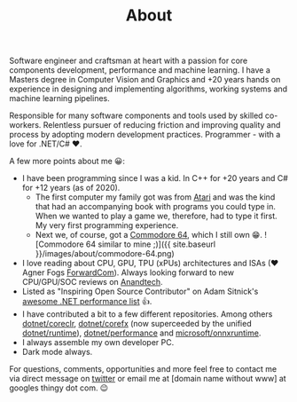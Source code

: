﻿---
layout: page
title: About
permalink: /about/
---

Software engineer and craftsman at heart with a passion for core 
components development, performance and machine learning. I have
a Masters degree in Computer Vision and Graphics and +20 years
hands on experience in designing and implementing 
algorithms, working systems and machine learning pipelines.

Responsible for many software components and tools used by skilled 
co-workers. Relentless pursuer of reducing friction and improving 
quality and process by adopting modern development practices. 
Programmer - with a love for .NET/C# ❤. 

A few more points about me 😀:
* I have been programming since I was a kid. 
  In C++ for +20 years and C# for +12 years (as of 2020).
  * The first computer my family got was from [Atari](https://en.wikipedia.org/wiki/Atari) and was the kind that had an accompanying book with programs you could type in. 
    When we wanted to play a game we, therefore, had to type it first.
    My very first programming experience.
  * Next we, of course, got a [Commodore 64](https://en.wikipedia.org/wiki/Commodore_64), which I still own 😁.
![Commodore 64 similar to mine ;)]({{ site.baseurl }}/images/about/commodore-64.png)
* I love reading about CPU, GPU, TPU (xPUs) architectures and
  ISAs (❤ Agner Fogs [ForwardCom](https://github.com/forwardcom)).
  Always looking forward to new CPU/GPU/SOC reviews on [Anandtech](https://www.anandtech.com).
* Listed as "Inspiring Open Source Contributor" on Adam Sitnick's
[awesome .NET performance list](https://github.com/adamsitnik/awesome-dot-net-performance) 👍.
* I have contributed a bit to a few different repositories. 
  Among others
[dotnet/coreclr](https://github.com/dotnet/coreclr),
[dotnet/corefx](https://github.com/dotnet/corefx) (now
superceeded by the unified 
[dotnet/runtime](https://github.com/dotnet/runtime)),
[dotnet/performance](https://github.com/dotnet/performance) and
[microsoft/onnxruntime](https://github.com/microsoft/onnxruntime).
* I always assemble my own developer PC.
* Dark mode always.

For questions, comments, opportunities and more feel free
to contact me via direct message on [twitter](https://www.twitter.com/nietras1)
or email me at [domain name without www] at googles thingy dot com. 😉